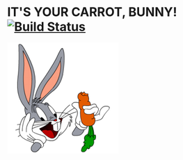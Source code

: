 # IT'S YOUR CARROT, BUNNY! [![Build Status](https://travis-ci.com/bonusboxme/bunny_carrot?branch=master)](https://travis-ci.com/bonusboxme/bunny_carrot)

![Bunny](https://raw.githubusercontent.com/bonusboxme/bunny_carrot/master/bunny.png)
